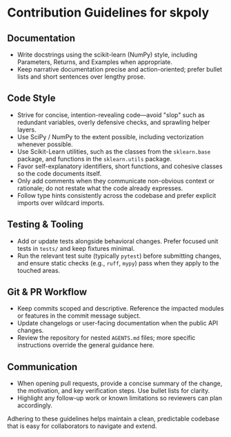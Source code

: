 # Contribution Guidelines for skpoly

## Documentation
- Write docstrings using the scikit-learn (NumPy) style, including Parameters, Returns, and Examples when appropriate.
- Keep narrative documentation precise and action-oriented; prefer bullet lists and short sentences over lengthy prose.

## Code Style
- Strive for concise, intention-revealing code—avoid "slop" such as redundant variables, overly defensive checks, and sprawling helper layers.
- Use SciPy / NumPy to the extent possible, including vectorization whenever possible.
- Use Scikit-Learn utilities, such as the classes from the `sklearn.base` package, and functions in the `sklearn.utils` package.
- Favor self-explanatory identifiers, short functions, and cohesive classes so the code documents itself.
- Only add comments when they communicate non-obvious context or rationale; do not restate what the code already expresses.
- Follow type hints consistently across the codebase and prefer explicit imports over wildcard imports.

## Testing & Tooling
- Add or update tests alongside behavioral changes. Prefer focused unit tests in `tests/` and keep fixtures minimal.
- Run the relevant test suite (typically `pytest`) before submitting changes, and ensure static checks (e.g., `ruff`, `mypy`) pass when they apply to the touched areas.

## Git & PR Workflow
- Keep commits scoped and descriptive. Reference the impacted modules or features in the commit message subject.
- Update changelogs or user-facing documentation when the public API changes.
- Review the repository for nested `AGENTS.md` files; more specific instructions override the general guidance here.

## Communication
- When opening pull requests, provide a concise summary of the change, the motivation, and key verification steps. Use bullet lists for clarity.
- Highlight any follow-up work or known limitations so reviewers can plan accordingly.

Adhering to these guidelines helps maintain a clean, predictable codebase that is easy for collaborators to navigate and extend.
